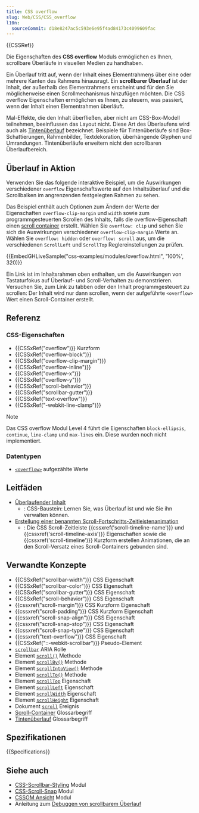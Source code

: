 ```yaml
---
title: CSS overflow
slug: Web/CSS/CSS_overflow
l10n:
  sourceCommit: d18e8247ac5c593e6e95f4ad84173c4099609fac
---
```


{{CSSRef}}

Die Eigenschaften des **CSS overflow** Moduls ermöglichen es Ihnen, scrollbare Überläufe in visuellen Medien zu handhaben.

Ein Überlauf tritt auf, wenn der Inhalt eines Elementrahmens über eine oder mehrere Kanten des Rahmens hinausragt. Ein **scrollbarer Überlauf** ist der Inhalt, der außerhalb des Elementrahmens erscheint und für den Sie möglicherweise einen Scrollmechanismus hinzufügen möchten. Die CSS overflow Eigenschaften ermöglichen es Ihnen, zu steuern, was passiert, wenn der Inhalt einen Elementrahmen überläuft.

Mal-Effekte, die den Inhalt überfließen, aber nicht am CSS-Box-Modell teilnehmen, beeinflussen das Layout nicht. Diese Art des Überlaufens wird auch als [Tintenüberlauf](/de/docs/Glossary/ink_overflow) bezeichnet. Beispiele für Tintenüberläufe sind Box-Schattierungen, Rahmenbilder, Textdekoration, überhängende Glyphen und Umrandungen. Tintenüberläufe erweitern nicht den scrollbaren Überlaufbereich.

## Überlauf in Aktion

Verwenden Sie das folgende interaktive Beispiel, um die Auswirkungen verschiedener `overflow` Eigenschaftswerte auf den Inhaltsüberlauf und die Scrollbalken im angrenzenden festgelegten Rahmen zu sehen.

Das Beispiel enthält auch Optionen zum Ändern der Werte der Eigenschaften `overflow-clip-margin` und `width` sowie zum programmgesteuerten Scrollen des Inhalts, falls die overflow-Eigenschaft einen [scroll container](/de/docs/Glossary/scroll_container) erstellt. Wählen Sie `overflow: clip` und sehen Sie sich die Auswirkungen verschiedener `overflow-clip-margin` Werte an. Wählen Sie `overflow: hidden` oder `overflow: scroll` aus, um die verschiedenen `ScrollLeft` und `ScrollTop` Reglereinstellungen zu prüfen.

{{EmbedGHLiveSample("css-examples/modules/overflow.html", '100%', 320)}}

Ein Link ist im Inhaltsrahmen oben enthalten, um die Auswirkungen von Tastaturfokus auf Überlauf- und Scroll-Verhalten zu demonstrieren. Versuchen Sie, zum Link zu tabben oder den Inhalt programmgesteuert zu scrollen: Der Inhalt wird nur dann scrollen, wenn der aufgeführte `<overflow>` Wert einen Scroll-Container erstellt.

## Referenz

### CSS-Eigenschaften

- {{CSSxRef("overflow")}} Kurzform
- {{CSSxRef("overflow-block")}}
- {{CSSxRef("overflow-clip-margin")}}
- {{CSSxRef("overflow-inline")}}
- {{CSSxRef("overflow-x")}}
- {{CSSxRef("overflow-y")}}
- {{CSSxRef("scroll-behavior")}}
- {{CSSxRef("scrollbar-gutter")}}
- {{CSSxRef("text-overflow")}}
- {{CSSxRef("-webkit-line-clamp")}}

> [!NOTE]
> Das CSS overflow Modul Level 4 führt die Eigenschaften `block-ellipsis`, `continue`, `line-clamp` und `max-lines` ein. Diese wurden noch nicht implementiert.

### Datentypen

- [`<overflow>`](/de/docs/Web/CSS/overflow_value) aufgezählte Werte

## Leitfäden

- [Überlaufender Inhalt](/de/docs/Learn/CSS/Building_blocks/Overflowing_content)
  - : CSS-Baustein: Lernen Sie, was Überlauf ist und wie Sie ihn verwalten können.
- [Erstellung einer benannten Scroll-Fortschritts-Zeitleistenanimation](/de/docs/Web/CSS/scroll-timeline-name#creating_a_named_scroll_progress_timeline_animation)
  - : Die CSS Scroll-Zeitleiste {{cssxref('scroll-timeline-name')}} und {{cssxref('scroll-timeline-axis')}} Eigenschaften sowie die {{cssxref('scroll-timeline')}} Kurzform erstellen Animationen, die an den Scroll-Versatz eines Scroll-Containers gebunden sind.

## Verwandte Konzepte

- {{CSSxRef("scrollbar-width")}} CSS Eigenschaft
- {{CSSxRef("scrollbar-color")}} CSS Eigenschaft
- {{CSSxRef("scrollbar-gutter")}} CSS Eigenschaft
- {{CSSxRef("scroll-behavior")}} CSS Eigenschaft
- {{cssxref("scroll-margin")}} CSS Kurzform Eigenschaft
- {{cssxref("scroll-padding")}} CSS Kurzform Eigenschaft
- {{cssxref("scroll-snap-align")}} CSS Eigenschaft
- {{cssxref("scroll-snap-stop")}} CSS Eigenschaft
- {{cssxref("scroll-snap-type")}} CSS Eigenschaft
- {{cssxref("text-overflow")}} CSS Eigenschaft
- {{CSSxRef("::-webkit-scrollbar")}} Pseudo-Element
- [`scrollbar`](/de/docs/Web/Accessibility/ARIA/Roles/scrollbar_role) ARIA Rolle
- Element [`scroll()`](/de/docs/Web/API/Element/scroll) Methode
- Element [`scrollBy()`](/de/docs/Web/API/Element/scrollBy) Methode
- Element [`scrollIntoView()`](/de/docs/Web/API/Element/scrollIntoView) Methode
- Element [`scrollTo()`](/de/docs/Web/API/Element/scrollTo) Methode
- Element [`scrollTop`](/de/docs/Web/API/Element/scrollTop) Eigenschaft
- Element [`scrollLeft`](/de/docs/Web/API/Element/scrollLeft) Eigenschaft
- Element [`scrollWidth`](/de/docs/Web/API/Element/scrollWidth) Eigenschaft
- Element [`scrollHeight`](/de/docs/Web/API/Element/scrollHeight) Eigenschaft
- Dokument [`scroll`](/de/docs/Web/API/Document/scroll_event) Ereignis
- [Scroll-Container](/de/docs/Glossary/Scroll_container) Glossarbegriff
- [Tintenüberlauf](/de/docs/Glossary/Ink_overflow) Glossarbegriff

## Spezifikationen

{{Specifications}}

## Siehe auch

- [CSS-Scrollbar-Styling](/de/docs/Web/CSS/CSS_scrollbars_styling) Modul
- [CSS-Scroll-Snap](/de/docs/Web/CSS/CSS_scroll_snap) Modul
- [CSSOM Ansicht](/de/docs/Web/CSS/CSSOM_view) Modul
- Anleitung zum [Debuggen von scrollbarem Überlauf](https://firefox-source-docs.mozilla.org/devtools-user/page_inspector/how_to/debug_scrollable_overflow/index.html)
